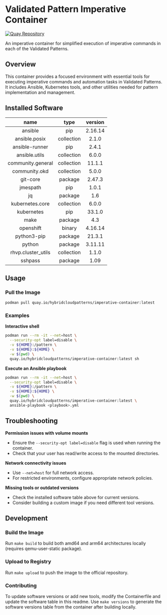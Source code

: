# Validated Pattern Imperative Container

[![Quay Repository](https://img.shields.io/badge/Quay.io-imperative--container-blue?logo=quay)](https://quay.io/repository/hybridcloudpatterns/imperative-container)

An imperative container for simplified execution of imperative commands in each of the Validated Patterns.

## Overview

This container provides a focused environment with essential tools for executing imperative commands and automation tasks in Validated Patterns. It includes Ansible, Kubernetes tools, and other utilities needed for pattern implementation and management.


## Installed Software

|          name    |  type    |version|
|:----------------:|:--------:|:-----:|
|ansible           |pip       |2.16.14|
|ansible.posix     |collection|2.1.0  |
|ansible-runner    |pip       |2.4.1  |
|ansible.utils     |collection|6.0.0  |
|community.general |collection|11.1.1 |
|community.okd     |collection|5.0.0  |
|git-core          |package   |2.47.3 |
|jmespath          |pip       |1.0.1  |
|jq                |package   |1.6    |
|kubernetes.core   |collection|6.0.0  |
|kubernetes        |pip       |33.1.0 |
|make              |package   |4.3    |
|openshift         |binary    |4.16.14|
|python3-pip       |package   |21.3.1 |
|python            |package   |3.11.11|
|rhvp.cluster_utils|collection|1.1.0  |
|sshpass           |package   |1.09   |

## Usage

### Pull the Image

```bash
podman pull quay.io/hybridcloudpatterns/imperative-container:latest
```

### Examples

**Interactive shell**

```bash
podman run --rm -it --net=host \
  --security-opt label=disable \
  -v ${HOME}:/pattern \
  -v ${HOME}:${HOME} \
  -w $(pwd) \
  quay.io/hybridcloudpatterns/imperative-container:latest sh
```

**Execute an Ansible playbook**

```bash
podman run --rm -it --net=host \
  --security-opt label=disable \
  -v ${HOME}:/pattern \
  -v ${HOME}:${HOME} \
  -w $(pwd) \
  quay.io/hybridcloudpatterns/imperative-container:latest \
  ansible-playbook <playbook>.yml
```

## Troubleshooting

**Permission issues with volume mounts**
- Ensure the `--security-opt label=disable` flag is used when running the container.
- Check that your user has read/write access to the mounted directories.

**Network connectivity issues**
- Use `--net=host` for full network access.
- For restricted environments, configure appropriate network policies.

**Missing tools or outdated versions**
- Check the installed software table above for current versions.
- Consider building a custom image if you need different tool versions.

## Development

### Build the Image

Run `make build` to build both amd64 and arm64 architectures locally (requires qemu-user-static package).

### Upload to Registry

Run `make upload` to push the image to the official repository.

### Contributing

To update software versions or add new tools, modify the Containerfile and update the software table in this readme. Use `make versions` to generate the software versions table from the container after building locally.
